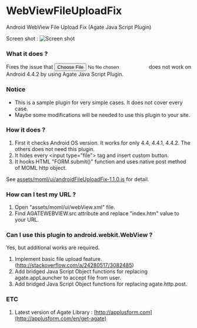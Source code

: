 # WebViewFileUploadFix
Android WebView File Upload Fix (Agate Java Script Plugin)

Screen shot :
![Screen shot](https://applusform.github.io/WebViewFileUploadFix/screenshot1.png)

### What it does ?
Fixes the issue that <input type="file"> does not work on Android 4.4.2 by using Agate Java Script Plugin.

### Notice
- This is a sample plugin for very simple cases. It does not cover every case.
- Maybe some modifications will be needed to use this plugin to your site.

### How it does ?
1. First it checks Android OS version. It works for only 4.4, 4.4.1, 4.4.2. The others does not need this plugin.
2. It hides every &lt;input type="file"&gt; tag and insert custom button.
3. It hooks HTML "FORM.submit()" function and uses native post method of MOML http object.

See [assets/moml/ui/androidFileUploadFix-1.1.0.js](https://github.com/applusform/WebViewFileUploadFix/blob/gh-pages/assets/moml/ui/androidFileUploadFix-1.1.0.js) for detail.

### How can I test my URL ?
1. Open "assets/moml/ui/webView.xml" file.
2. Find AGATEWEBVIEW.src attribute and replace "index.htm" value to your URL.

### Can I use this plugin to android.webkit.WebView ?
Yes, but additional works are required.

1. Implement basic file upload feature. (http://stackoverflow.com/a/24280517/3082485)
2. Add bridged Java Script Object functions for replacing agate.appLauncher to accept file from user.
3. Add bridged Java Script Object functions for replacing agate.http.post.

### ETC
1. Latest version of Agate Library : [http://applusform.com](http://applusform.com/en/get-agate)
